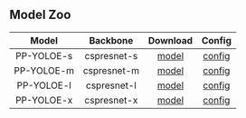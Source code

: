 ## Model Zoo
|     Model    | Backbone | Download | Config |
|:-----------:|:-------:|:-------:|:-------:|
| PP-YOLOE-s | cspresnet-s | [model](https://paddledet.bj.bcebos.com/models/ppyoloe_crn_s_300e_coco.pdparams) | [config](https://github.com/PaddlePaddle/PaddleDetection/tree/release/2.5/configs/ppyoloe/ppyoloe_crn_s_300e_coco.yml)                   |
| PP-YOLOE-m | cspresnet-m | [model](https://paddledet.bj.bcebos.com/models/ppyoloe_crn_m_300e_coco.pdparams) | [config](https://github.com/PaddlePaddle/PaddleDetection/tree/release/2.5/configs/ppyoloe/ppyoloe_crn_m_300e_coco.yml)                   |
| PP-YOLOE-l | cspresnet-l | [model](https://paddledet.bj.bcebos.com/models/ppyoloe_crn_l_300e_coco.pdparams) | [config](https://github.com/PaddlePaddle/PaddleDetection/tree/release/2.5/configs/ppyoloe/ppyoloe_crn_l_300e_coco.yml)                   |
| PP-YOLOE-x | cspresnet-x | [model](https://paddledet.bj.bcebos.com/models/ppyoloe_crn_x_300e_coco.pdparams) | [config](https://github.com/PaddlePaddle/PaddleDetection/tree/release/2.5/configs/ppyoloe/ppyoloe_crn_x_300e_coco.yml)                   |